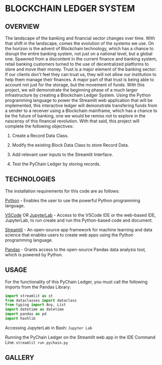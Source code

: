 # BLOCKCHAIN LEDGER SYSTEM


## OVERVIEW

The landscape of the banking and financial sector changes over time. With that shift in the landscape, comes the evolution of the systems we use. On the horizon is the advent of Blockchain technology, which has a chance to disrupt the entire banking system, not just on a national level, but a global one. Spawned from a discontent in the current finance and banking system, retail banking customers turned to the use of decentralized platforms to store and move their money. Trust is a major element of the banking sector: If our clients don't feel they can trust us, they will not allow our institution to help them manage their finances. A major part of that trust is being able to account not just for the storage, but the movement of funds. With this project, we will demonstrate the beginning phase of a much larger infrastructure by creating a Blockchain Ledger System. Using the Python programming language to power the Streamlit web application that will be implemented, this interactive ledger will demonstrate transfering funds from a sender to a receiver using a Blockchain mainframe, which has a chance to be the future of banking, one we would be remiss not to explore in the nascensy of this financial revolution. With that said, this project will complete the following objectives:

1. Create a Record Data Class.

2. Modify the existing Block Data Class to store Record Data.

3. Add relevant user inputs to the Streamlit Interface.

4. Test the PyChain Ledger by storing records.


## TECHNOLOGIES

The installation requirements for this code are as follows:

[Python](https://www.python.org/downloads/) - Enables the user to use the powerful Python programming language.

[VSCode](https://code.visualstudio.com/download) OR [JupyterLab](https://jupyter.org/) - Access to the VSCode IDE or the web-based IDE, JupyterLab, to run create and run this Python-based code and document. 

[Streamlit](https://docs.streamlit.io/library/get-started) - An open-source app framework for machine learning and data science that enables users to create web apps using the Python programming language.

[Pandas](https://pandas.pydata.org/) - Grants access to the open-source Pandas data analysis tool, which is powered by Python.


## USAGE

For the functionality of this PyChain Ledger, you must call the following imports from the Pandas Library:

```python
import streamlit as st
from dataclasses import dataclass
from typing import Any, List
import datetime as datetime
import pandas as pd
import hashlib
```

Accessing JupyterLab in Bash: `Jupyter Lab`

Running the PyChain Ledger on the Streamlit web app in the IDE Command Line: `streamlit run pychain.py`


## GALLERY